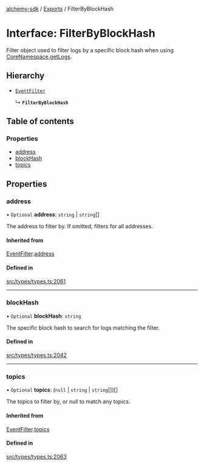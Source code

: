 [alchemy-sdk](../README.md) / [Exports](../modules.md) / FilterByBlockHash

# Interface: FilterByBlockHash

Filter object used to filter logs by a specific block hash when using
[CoreNamespace.getLogs](../classes/CoreNamespace.md#getlogs).

## Hierarchy

- [`EventFilter`](EventFilter.md)

  ↳ **`FilterByBlockHash`**

## Table of contents

### Properties

- [address](FilterByBlockHash.md#address)
- [blockHash](FilterByBlockHash.md#blockhash)
- [topics](FilterByBlockHash.md#topics)

## Properties

### address

• `Optional` **address**: `string` \| `string`[]

The address to filter by. If omitted, filters for all addresses.

#### Inherited from

[EventFilter](EventFilter.md).[address](EventFilter.md#address)

#### Defined in

[src/types/types.ts:2061](https://github.com/alchemyplatform/alchemy-sdk-js/blob/c023713/src/types/types.ts#L2061)

___

### blockHash

• `Optional` **blockHash**: `string`

The specific block hash to search for logs matching the filter.

#### Defined in

[src/types/types.ts:2042](https://github.com/alchemyplatform/alchemy-sdk-js/blob/c023713/src/types/types.ts#L2042)

___

### topics

• `Optional` **topics**: (``null`` \| `string` \| `string`[])[]

The topics to filter by, or null to match any topics.

#### Inherited from

[EventFilter](EventFilter.md).[topics](EventFilter.md#topics)

#### Defined in

[src/types/types.ts:2063](https://github.com/alchemyplatform/alchemy-sdk-js/blob/c023713/src/types/types.ts#L2063)
